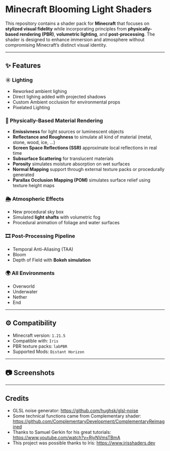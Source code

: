 #  Minecraft Blooming Light Shaders

This repository contains a shader pack for **Minecraft** that focuses on **stylized visual fidelity** while incorporating principles from **physically-based rendering (PBR)**, **volumetric lighting**, and **post-processing**. The shader is designed to enhance immersion and atmosphere without compromising Minecraft’s distinct visual identity.

---

## ✨ Features

### ☀️ Lighting

- Reworked ambient lighing
- Direct lighing added with projected shadows
- Custom Ambient occlusion for environmental props
- Pixelated Lighting

### 🧱 Physically-Based Material Rendering

- **Emissivness** for light sources or luminescent objects
- **Reflectance and Roughness** to simulate all kind of material (metal, stone, wood, ice, ...)
- **Screen Space Reflections (SSR)** approximate local reflections in real time
- **Subsurface Scattering** for translucent materials
- **Porosity** simulates moisture absorption on wet surfaces
- **Normal Mapping** support through external texture packs or procedurally generated
- **Parallax Occlusion Mapping (POM)** simulates surface relief using texture height maps

### 🌦️ Atmospheric Effects

- New procedural sky box
- Simulated **light shafts** with volumetric fog
- Procedural animation of foliage and water surfaces

### 🎞️ Post-Processing Pipeline

- Temporal Anti-Aliasing (TAA)
- Bloom
- Depth of Field with **Bokeh simulation**

### 🌍 All Environments

- Overworld
- Underwater
- Nether
- End

---

## ⚙️ Compatibility

- Minecraft version: `1.21.5`  
- Compatible with: `Iris`
- PBR texture packs: `labPBR`
- Supported Mods: `Distant Horizon`

---

## 📷 Screenshots

<!-- Insert example screenshots or gif previews here -->

---

## Credits

- GLSL noise generator: https://github.com/hughsk/glsl-noise
- Some technical functions came from Complementary shader: https://github.com/ComplementaryDevelopment/ComplementaryReimagined
- Thanks to Samuel Gerkin for his great tutorials: https://www.youtube.com/watch?v=RjyNVmsTBmA
- This project was possible thanks to Iris: https://www.irisshaders.dev
